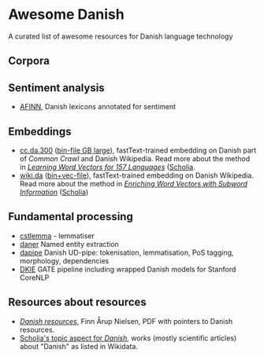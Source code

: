 # Awesome Danish
A curated list of awesome resources for Danish language technology

## Corpora

## Sentiment analysis
- [AFINN](https://github.com/fnielsen/afinn/tree/master/afinn/data), Danish lexicons annotated for sentiment  

## Embeddings 
- [cc.da.300](https://fasttext.cc/docs/en/crawl-vectors.html) ([bin-file GB large](https://s3-us-west-1.amazonaws.com/fasttext-vectors/word-vectors-v2/cc.da.300.bin.gz)), fastText-trained embedding on Danish part of *Common Crawl* and Danish Wikipedia. Read more about the method in *[Learning Word Vectors for 157 Languages](https://arxiv.org/pdf/1802.06893)* ([Scholia](https://tools.wmflabs.org/scholia/work/Q49985142). 
- [wiki.da](https://fasttext.cc/docs/en/pretrained-vectors.html) ([bin+vec-file](https://s3-us-west-1.amazonaws.com/fasttext-vectors/wiki.da.zip)), fastText-trained embedding on Danish Wikipedia. Read more about the method in *[Enriching Word Vectors with Subword Information](https://arxiv.org/pdf/1607.04606)* ([Scholia](https://tools.wmflabs.org/scholia/work/Q28775150))

## Fundamental processing
- [cstlemma](https://github.com/kuhumcst/cstlemma) - lemmatiser
- [daner](https://github.com/ITUnlp/daner) Named entity extraction
- [dapipe](https://github.com/ITUnlp/dapipe) Danish UD-pipe: tokenisation, lemmatisation, PoS tagging, morphology, dependencies
- [DKIE](https://gate.ac.uk/sale/tao/splitch15.html#sec:misc-creole:language-plugins:danish) GATE pipeline including wrapped Danish models for Stanford CoreNLP

## Resources about resources
- *[Danish resources](http://www2.imm.dtu.dk/pubdb/views/edoc_download.php/6956/pdf/imm6956.pdf)*, Finn Årup Nielsen, PDF with pointers to Danish resources.
- [Scholia's topic aspect for *Danish*](https://tools.wmflabs.org/scholia/topic/Q9035), works (mostly scientific articles) about "Danish" as listed in Wikidata.
